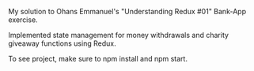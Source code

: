 My solution to Ohans Emmanuel's "Understanding Redux #01" Bank-App exercise. 

Implemented state management for money withdrawals and charity giveaway functions using Redux.

To see project, make sure to npm install and npm start. 